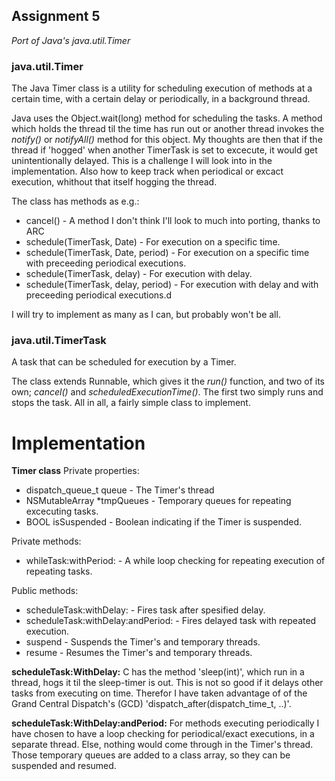 Assignment 5
------------

_Port of Java's java.util.Timer_

### java.util.Timer
The Java Timer class is a utility for scheduling execution of
methods at a certain time, with a certain delay or periodically, in a
background thread.

Java uses the Object.wait(long) method for scheduling the tasks. A
method which holds the thread til the time has run out or another
thread invokes the _notify()_ or _notifyAll()_ method for this object.
My thoughts are then that if the thread if 'hogged' when another
TimerTask is set to excecute, it would get unintentionally delayed.
This is a challenge I will look into in the implementation.
Also how to keep track when periodical or excact execution, whithout
that itself hogging the thread.

The class has methods as e.g.:
* cancel() - A method I don't think I'll look to much into porting,
  thanks to ARC
* schedule(TimerTask, Date) - For execution on a specific time.
* schedule(TimerTask, Date, period) - For execution on a specific time
  with preceeding periodical executions.
* schedule(TimerTask, delay) - For execution with delay.
* schedule(TimerTask, delay, period) - For execution with delay and
  with preceeding periodical executions.d

I will try to implement as many as I can, but probably won't be all.

### java.util.TimerTask

A task that can be scheduled for execution by a Timer.

The class extends Runnable, which gives it the _run()_ function, and
two of its own; _cancel()_ and _scheduledExecutionTime()_.
The first two simply runs and stops the task. All in all, a fairly
simple class to implement.


Implementation
==============

__Timer class__
Private properties:
* dispatch_queue_t queue - The Timer's thread
* NSMutableArray *tmpQueues - Temporary queues for repeating
  excecuting tasks.
* BOOL isSuspended - Boolean indicating if the Timer is suspended.

Private methods:
* whileTask:withPeriod: - A while loop checking for repeating
  execution of repeating tasks.

Public methods:
* scheduleTask:withDelay: - Fires task after spesified delay.
* scheduleTask:withDelay:andPeriod: - Fires delayed task with repeated
  execution.
* suspend - Suspends the Timer's and temporary threads.
* resume - Resumes the Timer's and temporary threads.

__scheduleTask:WithDelay:__
C has the method 'sleep(int)', which run in a thread, hogs it til the
sleep-timer is out. This is not so good if it delays other tasks from
executing on time. Therefor I have taken advantage of of the Grand
Central Dispatch's (GCD) 'dispatch_after(dispatch_time_t, ..)'.

__scheduleTask:WithDelay:andPeriod:__
For methods executing periodically I have chosen to have a loop
checking for periodical/exact executions, in a separate thread. Else,
nothing would come through in the Timer's thread. Those temporary queues are added to a class array, so they can be suspended and resumed.
